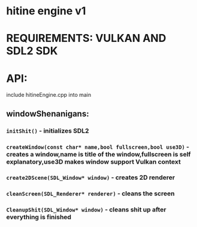 # hitine engine v1

# REQUIREMENTS: VULKAN AND SDL2 SDK

# API:
include hitineEngine.cpp into main

## windowShenanigans:
### `initShit()` - initializes SDL2 
### `createWindow(const char* name,bool fullscreen,bool use3D)` - creates a window,name is title of the window,fullscreen is self explanatory,use3D makes window support Vulkan context
### `create2DScene(SDL_Window* window)` - creates 2D renderer
### `cleanScreen(SDL_Renderer* renderer)` - cleans the screen
### `CleanupShit(SDL_Window* window)` - cleans shit up after everything is finished
